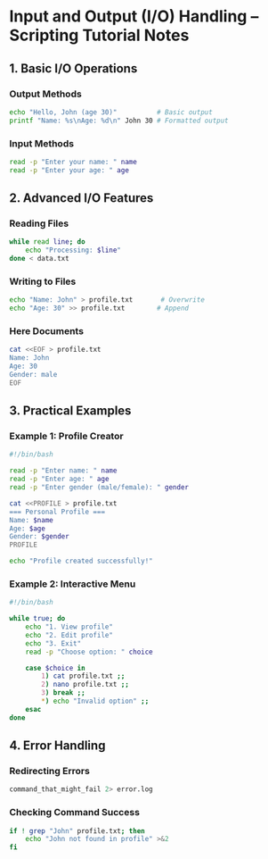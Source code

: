 # **Input and Output (I/O) Handling – Scripting Tutorial Notes**

## **1. Basic I/O Operations**

### **Output Methods**
```bash
echo "Hello, John (age 30)"          # Basic output
printf "Name: %s\nAge: %d\n" John 30 # Formatted output
```

### **Input Methods**
```bash
read -p "Enter your name: " name
read -p "Enter your age: " age
```

## **2. Advanced I/O Features**

### **Reading Files**
```bash
while read line; do
    echo "Processing: $line"
done < data.txt
```

### **Writing to Files**
```bash
echo "Name: John" > profile.txt       # Overwrite
echo "Age: 30" >> profile.txt        # Append
```

### **Here Documents**
```bash
cat <<EOF > profile.txt
Name: John
Age: 30
Gender: male
EOF
```

## **3. Practical Examples**

### **Example 1: Profile Creator**
```bash
#!/bin/bash

read -p "Enter name: " name
read -p "Enter age: " age
read -p "Enter gender (male/female): " gender

cat <<PROFILE > profile.txt
=== Personal Profile ===
Name: $name
Age: $age
Gender: $gender
PROFILE

echo "Profile created successfully!"
```

### **Example 2: Interactive Menu**
```bash
#!/bin/bash

while true; do
    echo "1. View profile"
    echo "2. Edit profile"
    echo "3. Exit"
    read -p "Choose option: " choice

    case $choice in
        1) cat profile.txt ;;
        2) nano profile.txt ;;
        3) break ;;
        *) echo "Invalid option" ;;
    esac
done
```

## **4. Error Handling**

### **Redirecting Errors**
```bash
command_that_might_fail 2> error.log
```

### **Checking Command Success**
```bash
if ! grep "John" profile.txt; then
    echo "John not found in profile" >&2
fi
```
